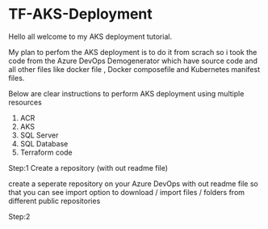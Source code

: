 # TF-AKS-Deployment

Hello all welcome to my AKS deployment tutorial.

My plan to perfom the AKS deployment is to do it from scrach so i took the code from the Azure DevOps Demogenerator which have source code and all other files like docker file , Docker composefile and Kubernetes manifest files.

Below are clear instructions to perform AKS deployment using multiple resources 
1. ACR
2. AKS
3. SQL Server 
4. SQL Database
5. Terraform code 

Step:1 Create a repository (with out readme file) 

create a seperate repository on your Azure DevOps with out readme file so that you can see import option to download / import files / folders from different public repositories

Step:2 
